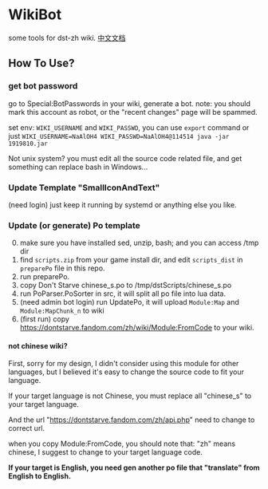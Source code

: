# WikiBot
some tools for dst-zh wiki. [中文文档](README_zh.md)

## How To Use?
### get bot password
go to Special:BotPasswords in your wiki, generate a bot. note: you should mark this account as robot, or the "recent changes" page will be spammed.

set env: `WIKI_USERNAME` and `WIKI_PASSWD`, you can use `export` command or just `WIKI_USERNAME=NaAlOH4 WIKI_PASSWD=NaAlOH4@114514 java -jar 1919810.jar`

Not unix system? you must edit all the source code related file, and get something can replace bash in Windows...

### Update Template "SmallIconAndText"
(need login) just keep it running by systemd or anything else you like.

### Update (or generate) Po template
0. make sure you have installed sed, unzip, bash; and you can access /tmp dir
1. find `scripts.zip` from your game install dir, and edit `scripts_dist` in `preparePo` file in this repo. 
2. run preparePo.
3. copy Don't Starve chinese_s.po to /tmp/dstScripts/chinese_s.po
4. run PoParser.PoSorter in src, it will split all po file into lua data.
5. (need admin bot login) run UpdatePo, it will upload `Module:Map` and `Module:MapChunk_n` to wiki
6. (first run) copy https://dontstarve.fandom.com/zh/wiki/Module:FromCode to your wiki.

#### not chinese wiki?
First, sorry for my design, I didn't consider using this module for other languages, but I believed it's easy to change the source code to fit your language.

If your target language is not Chinese, you must replace all "chinese_s" to your target language.

And the url "https://dontstarve.fandom.com/zh/api.php" need to change to correct url.

when you copy Module:FromCode, you should note that: "zh" means chinese, I suggest to change to your target language code.

**If your target is English, you need gen another po file that "translate" from English to English.**
